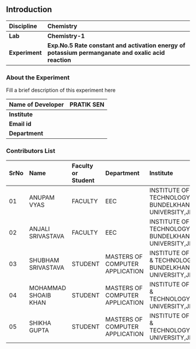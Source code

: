 ## Introduction


<b>Discipline | <b>Chemistry
:--|:--|
<b> Lab | <b> Chemistry-1
<b> Experiment|     <b> Exp.No.5 Rate constant and activation energy of potassium permanganate and oxalic acid reaction

### About the Experiment 

Fill a brief description of this experiment here

<b>Name of Developer | <b> PRATIK SEN
:--|:--|
<b> Institute | <b>  
<b> Email id|     <b>  
<b> Department |  

### Contributors List

SrNo | Name | Faculty or Student | Department| Institute | Email id
:--|:--|:--|:--|:--|:--|
01 | ANUPAM VYAS| FACULTY | EEC | INSTITUTE OF ENGINEERING & TECHNOLOGY, BUNDELKHAND UNIVERSITY,JHANSI| .
02 | ANJALI SRIVASTAVA| FACULTY | EEC | INSTITUTE OF ENGINEERING & TECHNOLOGY, BUNDELKHAND UNIVERSITY,JHANSI| .
03 | SHUBHAM SRIVASTAVA| STUDENT | MASTERS OF COMPUTER APPLICATION | INSTITUTE OF INFORMATION & TECHNOLOGY, BUNDELKHAND UNIVERSITY,JHANSI| shubhamsri708161@gmail.com
04 | MOHAMMAD SHOAIB KHAN| STUDENT | MASTERS OF COMPUTER APPLICATION | INSTITUTE OF INFORMATION & TECHNOLOGY,BUNDELKHAND UNIVERSITY,JHANSI| khanmdshoaib8@gmail.com
05 | SHIKHA GUPTA| STUDENT | MASTERS OF COMPUTER APPLICATION | INSTITUTE OF INFORMATION & TECHNOLOGY,BUNDELKHAND UNIVERSITY,JHANSI| shikhabhu099@gmail.com


   

